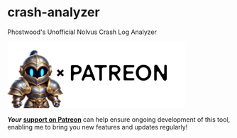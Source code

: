 # crash-analyzer
Phostwood's Unofficial Nolvus Crash Log Analyzer

[<img src="./Patreon.png">]([https://link-to-your-URL/](https://www.patreon.com/phostwood/))

<strong><em>Your</em></strong> <a href="https://www.patreon.com/Phostwood" style="font-weight: bold;">support on Patreon</a> can help ensure ongoing development of this tool, enabling me to bring you new features and updates regularly!
